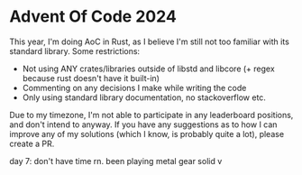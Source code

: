 # Advent Of Code 2024

This year, I'm doing AoC in Rust, as I believe I'm still not too familiar with its standard library.
Some restrictions:
- Not using ANY crates/libraries outside of libstd and libcore (+ regex because rust doesn't have it built-in)
- Commenting on any decisions I make while writing the code
- Only using standard library documentation, no stackoverflow etc.

Due to my timezone, I'm not able to participate in any leaderboard positions, and don't intend to anyway.
If you have any suggestions as to how I can improve any of my solutions (which I know, is probably quite a lot), please create a PR.

day 7: don't have time rn. been playing metal gear solid v
